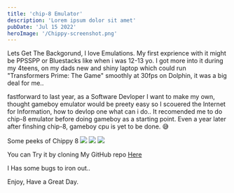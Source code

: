 ```yaml
---
title: 'chip-8 Emulator'
description: 'Lorem ipsum dolor sit amet'
pubDate: 'Jul 15 2022'
heroImage: '/Chippy-screenshot.png'
---
```


Lets Get The Backgorund, I love Emulations. My first exprience with it might be PPSSPP or Bluestacks like when i was 12-13 yo. I got more into it during my 4teens, on my dads new and shiny laptop which could run "Transformers Prime: The Game" smoothly at 30fps on Dolphin, it was a big deal for me..

fastforward to last year, as a Software Devloper I want to make my own,
thought gameboy emulator would be preety easy so I scouered the Internet for Information, how to devlop one what can i do..
It recomended me to do chip-8 emulator before doing gameboy as a starting point.
Even a year later after finshing chip-8, gameboy cpu is yet to be done. 😅


Some peeks of Chippy 8
<img src="/Chippy8_SI.png">
<img src="/chippy8_TANK.png">
<img src="/tetris.png">

You can Try it by cloning My GitHub repo <a href="https://github.com/BhaveshS03/Chippy8">Here</a>

I Has some bugs to iron out..

Enjoy, Have a Great Day.
